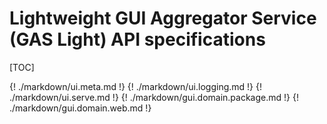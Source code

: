 # Lightweight GUI Aggregator Service (GAS Light) API specifications

[TOC]

{! ./markdown/ui.meta.md !}
{! ./markdown/ui.logging.md !}
{! ./markdown/ui.serve.md !}
{! ./markdown/gui.domain.package.md !}
{! ./markdown/gui.domain.web.md !}

